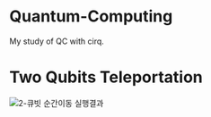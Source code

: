 # Quantum-Computing
My study of QC with cirq.

# Two Qubits Teleportation
![2-큐빗 순간이동 실행결과](https://github.com/erados/Queantum-Computing/blob/master/two_qubits_teleportaion.jpg?raw=true)
